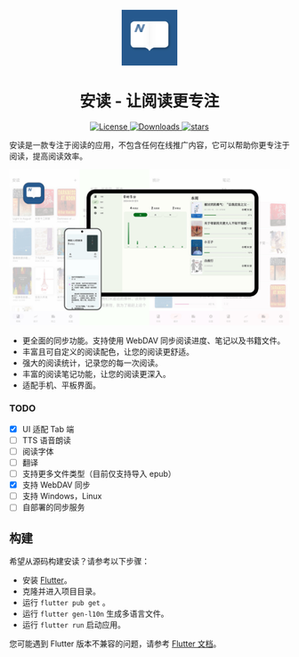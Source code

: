<p align="center">
  <img src="./docs/images/Anx-logo.jpg" alt="Anx-logo" width="100" />
</p>
<h1 align="center">安读 - 让阅读更专注</h1>

<p align="center">
  <a href="https://github.com/Anxcye/anx-reader/blob/main/LICENSE">
    <img src="https://img.shields.io/github/license/anxcye/anx-reader" alt="License">
  </a>
  <a href="https://github.com/Anxcye/anx-reader/releases">
    <img src="https://img.shields.io/github/downloads/anxcye/anx-reader/total" alt="Downloads">
  </a>
  <a href="https://github.com/anxcye/anx-reader/stargazers">
    <img src="https://img.shields.io/github/stars/anxcye/anx-reader" alt="stars">
  </a>
</p>


安读是一款专注于阅读的应用，不包含任何在线推广内容，它可以帮助你更专注于阅读，提高阅读效率。

![](./docs/images/9.jpg)



- 更全面的同步功能。支持使用 WebDAV 同步阅读进度、笔记以及书籍文件。
- 丰富且可自定义的阅读配色，让您的阅读更舒适。
- 强大的阅读统计，记录您的每一次阅读。
- 丰富的阅读笔记功能，让您的阅读更深入。
- 适配手机、平板界面。


### TODO
- [X] UI 适配 Tab 端
- [ ] TTS 语音朗读
- [ ] 阅读字体
- [ ] 翻译
- [ ] 支持更多文件类型（目前仅支持导入 epub）
- [X] 支持 WebDAV 同步
- [ ] 支持 Windows，Linux
- [ ] 自部署的同步服务

## 构建
希望从源码构建安读？请参考以下步骤：
- 安装 [Flutter](https://flutter.dev)。
- 克隆并进入项目目录。
- 运行 `flutter pub get` 。
- 运行 `flutter gen-l10n` 生成多语言文件。
- 运行 `flutter run` 启动应用。

您可能遇到 Flutter 版本不兼容的问题，请参考 [Flutter 文档](https://flutter.dev/docs/get-started/install)。










